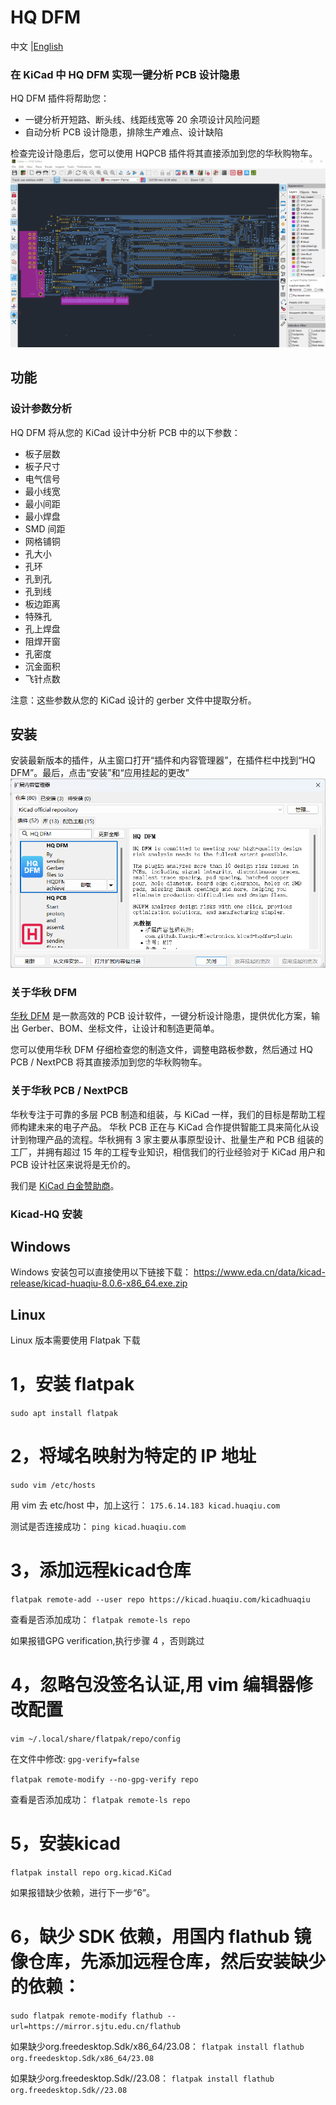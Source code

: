 # HQ DFM

<p>
    中文 |<a href="README.md">English<a/>
</p>

### 在 KiCad 中 HQ DFM 实现一键分析 PCB 设计隐患

HQ DFM 插件将帮助您：

- 一键分析开短路、断头线、线距线宽等 20 余项设计风险问题
- 自动分析 PCB 设计隐患，排除生产难点、设计缺陷

检查完设计隐患后，您可以使用 HQPCB 插件将其直接添加到您的华秋购物车。
![华秋插件](dfm-screen.gif)

## 功能

### 设计参数分析

HQ DFM 将从您的 KiCad 设计中分析 PCB 中的以下参数：

- 板子层数
- 板子尺寸
- 电气信号
- 最小线宽
- 最小间距
- 最小焊盘
- SMD 间距
- 网格铺铜
- 孔大小
- 孔环
- 孔到孔
- 孔到线
- 板边距离
- 特殊孔
- 孔上焊盘
- 阻焊开窗
- 孔密度
- 沉金面积
- 飞针点数

注意：这些参数从您的 KiCad 设计的 gerber 文件中提取分析。

## 安装

安装最新版本的插件，从主窗口打开“插件和内容管理器”，在插件栏中找到“HQ DFM”。最后，点击“安装”和“应用挂起的更改”
![图片](kicad_dfm/picture/HQDFM.png)

### 关于华秋 DFM

[华秋 DFM](https://dfm.elecfans.com/) 是一款高效的 PCB 设计软件，一键分析设计隐患，提供优化方案，输出 Gerber、BOM、坐标文件，让设计和制造更简单。

您可以使用华秋 DFM 仔细检查您的制造文件，调整电路板参数，然后通过 HQ PCB / NextPCB 将其直接添加到您的华秋购物车。

### 关于华秋 PCB / NextPCB

华秋专注于可靠的多层 PCB 制造和组装，与 KiCad 一样，我们的目标是帮助工程师构建未来的电子产品。 华秋 PCB 正在与 KiCad 合作提供智能工具来简化从设计到物理产品的流程。华秋拥有 3 家主要从事原型设计、批量生产和 PCB 组装的工厂，并拥有超过 15 年的工程专业知识，相信我们的行业经验对于 KiCad 用户和 PCB 设计社区来说将是无价的。

我们是 [KiCad 白金赞助商](https://www.nextpcb.com/blog/kicad-nextpcb-platinum-sponsorship)。



### Kicad-HQ 安装

## Windows

Windows 安装包可以直接使用以下链接下载：
https://www.eda.cn/data/kicad-release/kicad-huaqiu-8.0.6-x86_64.exe.zip

## Linux
Linux 版本需要使用 Flatpak 下载

# 1，安装 flatpak

`sudo apt install flatpak`

# 2，将域名映射为特定的 IP 地址

`sudo vim /etc/hosts`

用 vim 去 etc/host 中，加上这行：
`175.6.14.183 kicad.huaqiu.com`

测试是否连接成功：
`ping kicad.huaqiu.com`

# 3，添加远程kicad仓库

`flatpak remote-add --user repo https://kicad.huaqiu.com/kicadhuaqiu`

查看是否添加成功：
`flatpak remote-ls repo`

如果报错GPG verification,执行步骤 4 ，否则跳过

# 4，忽略包没签名认证,用 vim 编辑器修改配置

`vim ~/.local/share/flatpak/repo/config`

在文件中修改: `gpg-verify=false`

`flatpak remote-modify --no-gpg-verify repo`

查看是否添加成功：
`flatpak remote-ls repo`

# 5，安装kicad

`flatpak install repo org.kicad.KiCad`

如果报错缺少依赖，进行下一步“6”。

# 6，缺少 SDK 依赖，用国内 flathub 镜像仓库，先添加远程仓库，然后安装缺少的依赖：

`sudo flatpak remote-modify flathub --url=https://mirror.sjtu.edu.cn/flathub`

如果缺少org.freedesktop.Sdk/x86_64/23.08：
`flatpak install flathub org.freedesktop.Sdk/x86_64/23.08`

如果缺少org.freedesktop.Sdk//23.08：
`flatpak install flathub org.freedesktop.Sdk//23.08`
